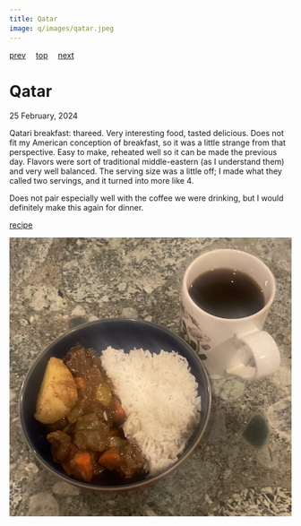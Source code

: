 ```yaml
---
title: Qatar
image: q/images/qatar.jpeg
---
```

[prev](../p/portugal.md)&emsp;
[top](../index.md)&emsp;
[next](../r/romania.md)
# Qatar
25 February, 2024

Qatari breakfast: thareed. Very interesting food, tasted
delicious. Does not fit my American conception of breakfast, so it was
a little strange from that perspective.  Easy to make, reheated well
so it can be made the previous day. Flavors were sort of traditional
middle-eastern (as I understand them) and very well balanced.  The
serving size was a little off; I made what they called two servings,
and it turned into more like 4.

Does not pair especially well with the coffee we were drinking, but I
would definitely make this again for dinner.

[recipe](https://feastfulfork.com/thareed/)<br>

![breakfast](images/qatar.jpeg)

